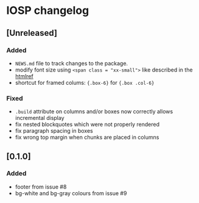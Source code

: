 # IOSP changelog

## [Unreleased]

### Added

* `NEWS.md` file to track changes to the package.
* modify font size using `<span class = "xx-small">` like described in the [htmlref](http://www.htmlref.com/examples/chapter10/font_properties_src.html)
* shortcut for framed colums: `{.box-6}` for `{.box .col-6}`

### Fixed

* `.build` attribute on columns and/or boxes now correctly allows incremental display
* fix nested blockquotes which were not properly rendered
* fix paragraph spacing in boxes
* fix wrong top margin when chunks are placed in columns

## [0.1.0]

### Added

* footer from issue #8
* bg-white and bg-gray colours from issue #9


